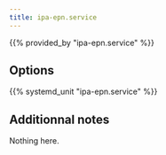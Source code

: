 ```yaml
---
title: ipa-epn.service
---
```


{{% provided_by "ipa-epn.service" %}}

## Options

{{% systemd_unit "ipa-epn.service" %}}

## Additionnal notes

Nothing here.